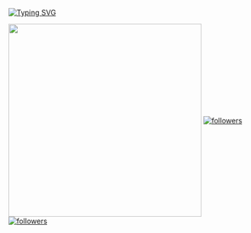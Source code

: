 [![Typing SVG](https://readme-typing-svg.herokuapp.com?color=6CF7B9&lines=Hello+There!+This+is+Moaaz;Junior+Penetration+Tester)](https://git.io/typing-svg)

<img align='center' src="https://github-readme-stats.vercel.app/api?username=PhotonBolt&show_icons=true&theme=gotham" width="380">


<a href="https://twitter.com/PhotonBo1t">
    <img align='center' alt="followers" title="Follow me on Twitter" src="https://img.shields.io/twitter/follow/PhotonBo1t?color=55960c&labelColor=488207&label=Follow&logo=twitter&logoColor=white&style=for-the-badge"/></a>
  <a href="https://github.com/PhotonBolt">
    <img align='center' alt="followers" title="Follow me on Github" src="https://img.shields.io/github/followers/PhotonBolt?color=236ad3&labelColor=1155ba&style=for-the-badge&logo=github&label=Follow"/></a>
</p>
